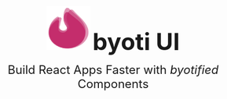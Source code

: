 <p align="center">
   <span>
      <img src="src/assets/logo.png" alt="logo" width="90px" height="90px">
      <font fans="montserrat" size="7"><b>byoti UI</b></font>
   </span>
</p>
<p align="center">
<font fans="inter" size="5">
   Build React Apps Faster with <em>byotified</em> Components 
</font>
</p>
</br>
